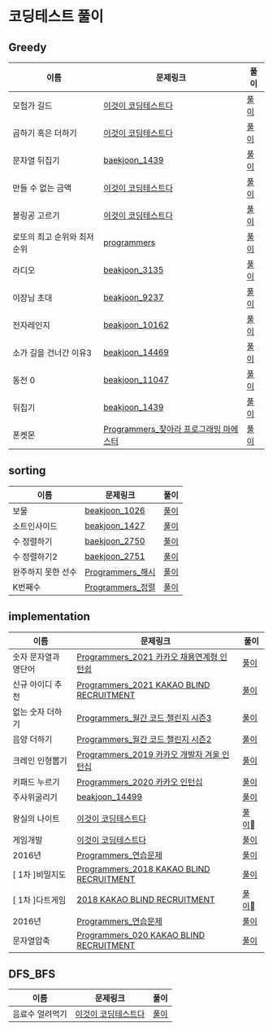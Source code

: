 # 코딩테스트 풀이

## Greedy
이름|문제링크|풀이
---|---|---|
모험가 길드|[이것이 코딩테스트다](https://gimsong83.notion.site/d0f79d36c5cd4d458af0506c4d9f7483)|[풀이](https://github.com/Gimsongsam/Practice-Coding-Test/blob/master/DFS_BFS/baekjoon_%EB%8B%A8%EC%A7%80%EB%B2%88%ED%98%B8%EB%B6%99%EC%9D%B4%EA%B8%B0_2667.py)
곱하기 혹은 더하기|[이것이 코딩테스트다](https://gimsong83.notion.site/a4170b2a78c646008ad9015ccaee476e)|[풀이](https://github.com/Gimsongsam/Practice-Coding-Test/blob/fe37409b4d2ab6d5891818a8a95507de7c5d7b1c/greedy/11-2_%EA%B3%B1%ED%95%98%EA%B8%B0%20%ED%98%B9%EC%9D%80%20%EB%8D%94%ED%95%98%EA%B8%B0.py)
문자열 뒤집기|[baekjoon_1439](https://www.acmicpc.net/problem/1439)|[풀이](https://github.com/Gimsongsam/Practice-Coding-Test/blob/master/greedy/11-3_%EB%AC%B8%EC%9E%90%EC%97%B4%20%EB%92%A4%EC%A7%91%EA%B8%B0.py)
만들 수 없는 금액|[이것이 코딩테스트다](https://gimsong83.notion.site/2f851f388bdf4303ae0ce9b3c4408006)|[풀이](https://github.com/Gimsongsam/Practice-Coding-Test/blob/master/greedy/11-4_%EB%A7%8C%EB%93%A4%20%EC%88%98%20%EC%97%86%EB%8A%94%20%EA%B8%88%EC%95%A1.py)
볼링공 고르기|[이것이 코딩테스트다](https://gimsong83.notion.site/f6e06ed71ef34f7fb4873e6ab3204e26)|[풀이](https://github.com/Gimsongsam/Practice-Coding-Test/blob/master/greedy/11-5_%EB%B3%BC%EB%A7%81%EA%B3%B5%20%EA%B3%A0%EB%A5%B4%EA%B8%B0.py)
로또의 최고 순위와 최저 순위|[programmers](https://programmers.co.kr/learn/courses/30/lessons/77484)|[풀이](https://github.com/Gimsongsam/Practice-Coding-Test/blob/master/greedy/programmers_%EB%A1%9C%EB%98%90%EC%9D%98%20%EC%B5%9C%EA%B3%A0%20%EC%88%9C%EC%9C%84%EC%99%80%20%EC%B5%9C%EC%A0%80%20%EC%88%9C%EC%9C%84.py)
라디오|[beakjoon_3135](https://www.acmicpc.net/problem/3135)|[풀이](https://github.com/Gimsongsam/Practice-Coding-Test/blob/master/greedy/baekjoon_%EB%9D%BC%EB%94%94%EC%98%A4(3135).py)
이장님 초대|[beakjoon_9237](https://www.acmicpc.net/problem/9237)|[풀이](https://github.com/Gimsongsam/Practice-Coding-Test/blob/master/greedy/baekjoon_%EC%9D%B4%EC%9E%A5%EB%8B%98%20%EC%B4%88%EB%8C%80(9237).py)
전자레인지|[beakjoon_10162](https://www.acmicpc.net/problem/10162)|[풀이](https://github.com/Gimsongsam/Practice-Coding-Test/blob/master/greedy/baekjoon_%EC%A0%84%EC%9E%90%EB%A0%88%EC%9D%B8%EC%A7%80(10162).py)
소가 길을 건너간 이유3|[beakjoon_14469](https://www.acmicpc.net/problem/14469)|[풀이](https://github.com/Gimsongsam/Practice-Coding-Test/blob/master/greedy/baekjoon_%EC%86%8C%EA%B0%80%20%EA%B8%B8%EC%9D%84%20%EA%B1%B4%EB%84%88%EA%B0%84%20%EC%9D%B4%EC%9C%A03(14469).py)
동전 0|[beakjoon_11047](https://www.acmicpc.net/problem/11047)|[풀이](https://github.com/Gimsongsam/Practice-Coding-Test/blob/master/greedy/baekjoon_%EB%8F%99%EC%A0%84%200(11047).py)
뒤집기|[beakjoon_1439](https://www.acmicpc.net/problem/1439)|[풀이](https://github.com/Gimsongsam/Practice-Coding-Test/blob/master/greedy/beakjoon_%EB%92%A4%EC%A7%91%EA%B8%B0(1439).py)
폰켓몬|[Programmers_찾아라 프로그래밍 마에스터](https://programmers.co.kr/learn/courses/30/lessons/1845)|[풀이](https://github.com/Gimsongsam/Practice-Coding-Test/blob/master/greedy/programmers_%ED%8F%B0%EC%BC%93%EB%AA%AC.py)

## sorting
이름|문제링크|풀이
---|---|---|
보물|[beakjoon_1026](https://www.acmicpc.net/problem/1026)|[풀이](https://github.com/Gimsongsam/Practice-Coding-Test/blob/master/sorting/baekjoon_%EB%B3%B4%EB%AC%BC(1026).py)
소트인사이드|[beakjoon_1427](https://www.acmicpc.net/problem/1427)|[풀이](https://github.com/Gimsongsam/Practice-Coding-Test/blob/master/sorting/baekjoon_%EC%86%8C%ED%8A%B8%EC%9D%B8%EC%82%AC%EC%9D%B4%EB%93%9C(1427).py)
수 정렬하기|[baekjoon_2750](https://www.acmicpc.net/problem/2750)|[풀이](https://github.com/Gimsongsam/Practice-Coding-Test/blob/master/sorting/baekjoon_%EC%88%98%20%EC%A0%95%EB%A0%AC%ED%95%98%EA%B8%B0(2750).py)
수 정렬하기2|[baekjoon_2751](https://www.acmicpc.net/problem/2751)|[풀이](https://github.com/Gimsongsam/Practice-Coding-Test/blob/master/sorting/baekjoon_%EC%88%98%20%EC%A0%95%EB%A0%AC%ED%95%98%EA%B8%B02(2751).py)
완주하지 못한 선수|[Programmers_해시](https://programmers.co.kr/learn/courses/30/lessons/42576)|[풀이](https://github.com/Gimsongsam/Practice-Coding-Test/blob/master/sorting/programmers_%EC%99%84%EC%A3%BC%ED%95%98%EC%A7%80%20%EB%AA%BB%ED%95%9C%20%EC%84%A0%EC%88%98.py)
K번째수|[Programmers_정렬](https://programmers.co.kr/learn/courses/30/lessons/42748)|[풀이](https://github.com/Gimsongsam/Practice-Coding-Test/blob/master/sorting/Programmers_K%EB%B2%88%EC%A7%B8%EC%88%98.py)


## implementation
이름|문제링크|풀이
---|---|---|
숫자 문자열과 영단어|[Programmers_2021 카카오 채용연계형 인턴쉽](https://programmers.co.kr/learn/courses/30/lessons/81301)|[풀이](https://github.com/Gimsongsam/Practice-Coding-Test/blob/master/implementation/programmers_%EC%88%AB%EC%9E%90%20%EB%AC%B8%EC%9E%90%EC%97%B4%EA%B3%BC%20%EC%98%81%EB%8B%A8%EC%96%B4.py)
신규 아이디 추천|[Programmers_2021 KAKAO BLIND RECRUITMENT](https://programmers.co.kr/learn/courses/30/lessons/72410)|[풀이](https://github.com/Gimsongsam/Practice-Coding-Test/blob/master/implementation/programmers_%EC%8B%A0%EA%B7%9C%20%EC%95%84%EC%9D%B4%EB%94%94%20%EC%B6%94%EC%B2%9C.py)
없는 숫자 더하기|[Programmers_월간 코드 챌린지 시즌3](https://programmers.co.kr/learn/courses/30/lessons/86051)|[풀이](https://github.com/Gimsongsam/Practice-Coding-Test/blob/master/implementation/programmers_%EC%97%86%EB%8A%94%20%EC%88%AB%EC%9E%90%20%EB%8D%94%ED%95%98%EA%B8%B0.Py)
음양 더하기|[Programmers_월간 코드 챌린지 시즌2](https://programmers.co.kr/learn/courses/30/lessons/76501)|[풀이](https://github.com/Gimsongsam/Practice-Coding-Test/blob/master/implementation/programmers_%EC%9D%8C%EC%96%91%20%EB%8D%94%ED%95%98%EA%B8%B0.py)
크레인 인형뽑기|[Programmers_2019 카카오 개발자 겨울 인턴십](https://programmers.co.kr/learn/courses/30/lessons/64061)|[풀이](https://github.com/Gimsongsam/Practice-Coding-Test/blob/master/implementation/programmers_%ED%81%AC%EB%A0%88%EC%9D%B8%20%EC%9D%B8%ED%98%95%EB%BD%91%EA%B8%B0.py)
키패드 누르기|[Programmers_2020 카카오 인턴십](https://programmers.co.kr/learn/courses/30/lessons/67256)|[풀이](https://github.com/Gimsongsam/Practice-Coding-Test/blob/master/implementation/programmers_%ED%82%A4%ED%8C%A8%EB%93%9C%20%EB%88%84%EB%A5%B4%EA%B8%B0.py)
주사위굴리기|[beakjoon_14499](https://www.acmicpc.net/problem/14499)|[풀이](https://github.com/Gimsongsam/Practice-Coding-Test/blob/master/implementation/beakjoon_%EC%A3%BC%EC%82%AC%EC%9C%84%EA%B5%B4%EB%A6%AC%EA%B8%B0(14499).py)
왕실의 나이트|[이것이 코딩테스트다](https://gimsong83.notion.site/7d5eb9f2751a4b359e1c1508cfcc8143)|[풀이](https://github.com/Gimsongsam/Practice-Coding-Test/blob/master/implementation/4-3_%EC%99%95%EC%8B%A4%EC%9D%98%20%EB%82%98%EC%9D%B4%ED%8A%B8.py)
게임개발|[이것이 코딩테스트다](https://gimsong83.notion.site/bf575798470642eb82f20b14780aa010)|[풀이](https://github.com/Gimsongsam/Practice-Coding-Test/blob/master/implementation/4-4_%EA%B2%8C%EC%9E%84%20%EA%B0%9C%EB%B0%9C.py)
2016년|[Programmers_연습문제](https://programmers.co.kr/learn/courses/30/lessons/12901)|[풀이](https://github.com/Gimsongsam/Practice-Coding-Test/blob/master/implementation/programmers_2016%EB%85%84.py)
[ 1차 ]비밀지도|[Programmers_2018 KAKAO BLIND RECRUITMENT](https://programmers.co.kr/learn/courses/30/lessons/17681)|[풀이](https://github.com/Gimsongsam/Practice-Coding-Test/blob/master/implementation/programmers_%5B1%EC%B0%A8%5D%EB%B9%84%EB%B0%80%EC%A7%80%EB%8F%84.py)
[ 1차 ]다트게임|[2018 KAKAO BLIND RECRUITMENT](https://programmers.co.kr/learn/courses/30/lessons/17682)|[풀이](https://github.com/Gimsongsam/Practice-Coding-Test/blob/master/implementation/programmers_%5B1%EC%B0%A8%5D%EB%8B%A4%ED%8A%B8%EA%B2%8C%EC%9E%84.py)
2016년|[Programmers_연습문제](https://programmers.co.kr/learn/courses/30/lessons/12901)|[풀이](https://github.com/Gimsongsam/Practice-Coding-Test/blob/master/implementation/programmers_2016%EB%85%84.py)
문자열압축|[Programmers_020 KAKAO BLIND RECRUITMENT](https://programmers.co.kr/learn/courses/30/lessons/60057)|[풀이](https://github.com/Gimsongsam/Practice-Coding-Test/blob/master/implementation/programmers_%EB%AC%B8%EC%9E%90%EC%97%B4%20%EC%95%95%EC%B6%95.py)

## DFS_BFS
이름|문제링크|풀이
---|---|---|
음료수 얼려먹기|[이것이 코딩테스트다](https://gimsong83.notion.site/63662f26ecdb4f8c9f88a8f68ca79c23)|[풀이](https://github.com/Gimsongsam/Practice-Coding-Test/blob/master/DFS_BFS/5-3_%EC%9D%8C%EB%A3%8C%EC%88%98%20%EC%96%BC%EB%A0%A4%20%EB%A8%B9%EA%B8%B0.py)
